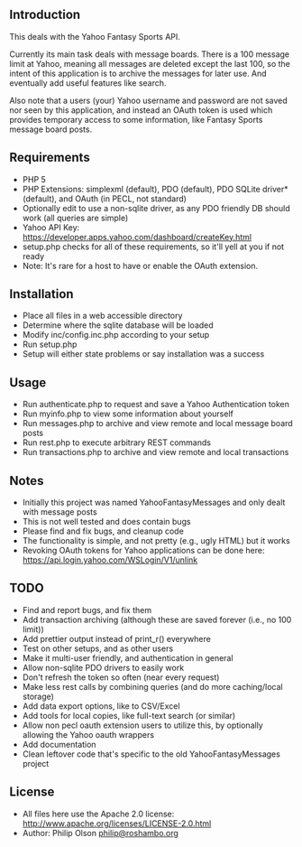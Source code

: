 Introduction
------------

This deals with the Yahoo Fantasy Sports API. 

Currently its main task deals with message boards. There is a 100 message limit at
Yahoo, meaning all messages are deleted except the last 100, so the intent of this
application is to archive the messages for later use. And eventually add useful
features like search.

Also note that a users (your) Yahoo username and password are not
saved nor seen by this application, and instead an OAuth token is
used which provides temporary access to some information, like
Fantasy Sports message board posts.

Requirements
------------

* PHP 5
* PHP Extensions: simplexml (default), PDO (default), PDO SQLite driver* (default), and OAuth (in PECL, not standard)
* Optionally edit to use a non-sqlite driver, as any PDO friendly DB should work (all queries are simple)
* Yahoo API Key: <https://developer.apps.yahoo.com/dashboard/createKey.html>
* setup.php checks for all of these requirements, so it'll yell at you if not ready
* Note: It's rare for a host to have or enable the OAuth extension.

Installation
------------

* Place all files in a web accessible directory
* Determine where the sqlite database will be loaded
* Modify inc/config.inc.php according to your setup
* Run setup.php
* Setup will either state problems or say installation was a success

Usage
------------

* Run authenticate.php to request and save a Yahoo Authentication token
* Run myinfo.php to view some information about yourself
* Run messages.php to archive and view remote and local message board posts
* Run rest.php to execute arbitrary REST commands
* Run transactions.php to archive and view remote and local transactions

Notes
------------

* Initially this project was named YahooFantasyMessages and only dealt with message posts
* This is not well tested and does contain bugs
* Please find and fix bugs, and cleanup code
* The functionality is simple, and not pretty (e.g., ugly HTML) but it works
* Revoking OAuth tokens for Yahoo applications can be done here: <https://api.login.yahoo.com/WSLogin/V1/unlink>

TODO
------------

* Find and report bugs, and fix them
* Add transaction archiving (although these are saved forever (i.e., no 100 limit))
* Add prettier output instead of print_r() everywhere
* Test on other setups, and as other users
* Make it multi-user friendly, and authentication in general
* Allow non-sqlite PDO drivers to easily work
* Don't refresh the token so often (near every request)
* Make less rest calls by combining queries (and do more caching/local storage)
* Add data export options, like to CSV/Excel
* Add tools for local copies, like full-text search (or similar) 
* Allow non pecl oauth extension users to utilize this, by optionally allowing the Yahoo oauth wrappers
* Add documentation
* Clean leftover code that's specific to the old YahooFantasyMessages project

License
------------

* All files here use the Apache 2.0 license: <http://www.apache.org/licenses/LICENSE-2.0.html>
* Author: Philip Olson <philip@roshambo.org>
